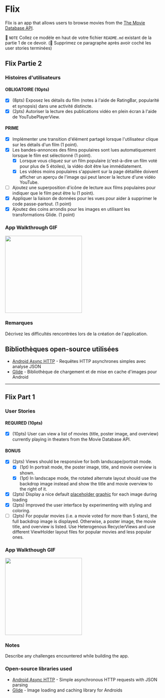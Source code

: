 # Flix
Flix is an app that allows users to browse movies from the [The Movie Database API](http://docs.themoviedb.apiary.io/#).



📝 `NOTE` Collez ce modèle en haut de votre fichier `README.md` existant de la partie 1 de ce devoir. (🚫 Supprimez ce paragraphe après avoir coché les user stories terminées)

## Flix Partie 2

### Histoires d'utilisateurs

#### OBLIGATOIRE (10pts)

- [x] (8pts) Exposez les détails du film (notes à l'aide de RatingBar, popularité et synopsis) dans une activité distincte.
- [x] (2pts) Autoriser la lecture des publications vidéo en plein écran à l'aide de YouTubePlayerView.

#### PRIME

- [x] Implémenter une transition d'élément partagé lorsque l'utilisateur clique sur les détails d'un film (1 point).
- [x] Les bandes-annonces des films populaires sont lues automatiquement lorsque le film est sélectionné (1 point).
  - [x] Lorsque vous cliquez sur un film populaire (c'est-à-dire un film voté pour plus de 5 étoiles), la vidéo doit être lue immédiatement.
  - [x] Les vidéos moins populaires s'appuient sur la page détaillée doivent afficher un aperçu de l'image qui peut lancer la lecture d'une vidéo YouTube.
- [ ] Ajoutez une superposition d'icône de lecture aux films populaires pour indiquer que le film peut être lu (1 point).
- [x] Appliquer la liaison de données pour les vues pour aider à supprimer le code passe-partout. (1 point)
- [x] Ajoutez des coins arrondis pour les images en utilisant les transformations Glide. (1 point)

### App Walkthrough GIF


<img src="flixster.gif" width=250><br>

### Remarques

Décrivez les difficultés rencontrées lors de la création de l'application.

## Bibliothèques open-source utilisées
- [Android Async HTTP](https://github.com/codepath/CPAsyncHttpClient) - Requêtes HTTP asynchrones simples avec analyse JSON
- [Glide](https://github.com/bumptech/glide) - Bibliothèque de chargement et de mise en cache d'images pour Android

---
## Flix Part 1

### User Stories

#### REQUIRED (10pts)
- [x] (10pts) User can view a list of movies (title, poster image, and overview) currently playing in theaters from the Movie Database API.

#### BONUS
- [x] (2pts) Views should be responsive for both landscape/portrait mode.
   - [x] (1pt) In portrait mode, the poster image, title, and movie overview is shown.
   - [x] (1pt) In landscape mode, the rotated alternate layout should use the backdrop image instead and show the title and movie overview to the right of it.

- [x] (2pts) Display a nice default [placeholder graphic](https://guides.codepath.org/android/Displaying-Images-with-the-Glide-Library#advanced-usage) for each image during loading
- [x] (2pts) Improved the user interface by experimenting with styling and coloring.
- [ ] (2pts) For popular movies (i.e. a movie voted for more than 5 stars), the full backdrop image is displayed. Otherwise, a poster image, the movie title, and overview is listed. Use Heterogenous RecyclerViews and use different ViewHolder layout files for popular movies and less popular ones.

### App Walkthough GIF

<img src="Walkthrough.gif" width=250><br>

### Notes
Describe any challenges encountered while building the app.

### Open-source libraries used

- [Android Async HTTP](https://github.com/codepath/CPAsyncHttpClient) - Simple asynchronous HTTP requests with JSON parsing
- [Glide](https://github.com/bumptech/glide) - Image loading and caching library for Androids
